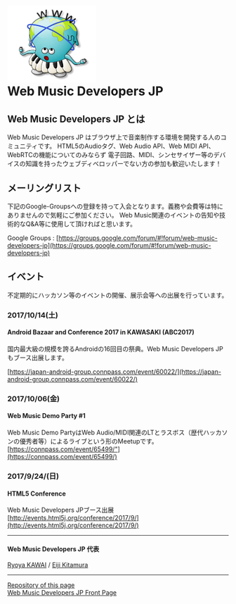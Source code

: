 <link href="styles.css" rel="stylesheet">
<link href="https://fonts.googleapis.com/css?family=Poiret+One" rel="stylesheet">

<div id="header">
<img src="images/midiappy.png" style="width:40%;background:rgba(0,0,0,0)"/>
<h1 style="margin:0">Web Music Developers JP</h1>
</div>

## Web Music Developers JP とは  
Web Music Developers JP はブラウザ上で音楽制作する環境を開発する人のコミュニティです。
  HTML5のAudioタグ、Web Audio API、Web MIDI API、WebRTCの機能についてのみならず
  電子回路、MIDI、シンセサイザー等のデバイスの知識を持ったウェブディベロッパーでない方の参加も歓迎いたします！

## メーリングリスト
下記のGoogle-Groupsへの登録を持って入会となります。義務や会費等は特にありませんので気軽にご参加ください。
Web Music関連のイベントの告知や技術的なQ&amp;A等に使用して頂ければと思います。  

Google Groups : [https://groups.google.com/forum/#!forum/web-music-developers-jp](https://groups.google.com/forum/#!forum/web-music-developers-jp)  

## イベント
不定期的にハッカソン等のイベントの開催、展示会等への出展を行っています。  

### 2017/10/14(土)
#### Android Bazaar and Conference 2017 in KAWASAKI (ABC2017)
国内最大級の規模を誇るAndroidの16回目の祭典。Web Music Developers JP もブース出展します。  

[https://japan-android-group.connpass.com/event/60022/](https://japan-android-group.connpass.com/event/60022/)

### 2017/10/06(金)
#### Web Music Demo Party #1
Web Music Demo PartyはWeb Audio/MIDI関連のLTとラスボス（歴代ハッカソンの優秀者等）によるライブという形のMeetupです。  
[https://connpass.com/event/65499/"](https://connpass.com/event/65499/)

### 2017/9/24/(日)
#### HTML5 Conference
Web Music Developers JPブース出展  
[http://events.html5j.org/conference/2017/9/](http://events.html5j.org/conference/2017/9/)

-----
#### Web Music Developers JP 代表
[Ryoya KAWAI](https://twitter.com/ryoyakawai) / [Eiji Kitamura](https://plus.google.com/+agektmr)

-----
[Repository of this page](https://github.com/WebMusicDevelopersJP/WebMusicDevelopersJP.github.io)  
[Web Music Developers JP Front Page](https://webmusicdevelopersjp.github.io/)  
